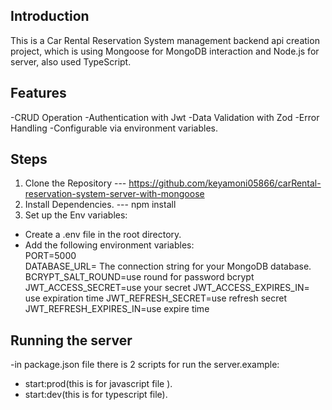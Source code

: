 ## Introduction

This is a Car Rental Reservation System management backend api creation project, which is using Mongoose for MongoDB interaction and Node.js for server, also used TypeScript.

## Features

-CRUD Operation
-Authentication with Jwt
-Data Validation with Zod
-Error Handling
-Configurable via environment variables.

## Steps

1. Clone the Repository --- https://github.com/keyamoni05866/carRental-reservation-system-server-with-mongoose
2. Install Dependencies. --- npm install
3. Set up the Env variables:<br>

- Create a .env file in the root directory.
- Add the following environment variables:<br>
  PORT=5000<br>
  DATABASE_URL= The connection string for your MongoDB database.
  BCRYPT_SALT_ROUND=use round for password bcrypt
  JWT_ACCESS_SECRET=use your secret
  JWT_ACCESS_EXPIRES_IN= use expiration time
  JWT_REFRESH_SECRET=use refresh secret
  JWT_REFRESH_EXPIRES_IN=use expire time

## Running the server

-in package.json file there is 2 scripts for run the server.example:<br>

- start:prod(this is for javascript file ).
- start:dev(this is for typescript file).
